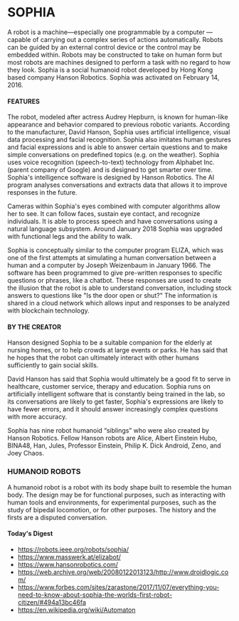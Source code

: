 # SOPHIA

A robot is a machine—especially one programmable by a computer
— capable of carrying out a complex series of actions automatically.
 Robots can be guided by an external control device or the control
 may be embedded within. Robots may be constructed to take on human
 form but most robots are machines designed to
perform a task with no regard to how they look. Sophia is a social humanoid robot developed by Hong Kong based company Hanson Robotics. Sophia was activated on February 14, 2016.

#### FEATURES
The robot, modeled after actress Audrey Hepburn, is known for human-like appearance and behavior compared to previous robotic variants.
According to the manufacturer, David Hanson, Sophia uses artificial intelligence, visual data processing and facial recognition. Sophia also
imitates human gestures and facial expressions and is able to answer certain questions and to make simple conversations on predefined topics
(e.g. on the weather). Sophia uses voice recognition (speech-to-text) technology from Alphabet Inc. (parent company of Google) and is designed
to get smarter over time. Sophia's intelligence software is designed by Hanson Robotics. The AI program analyses conversations and extracts data
that allows it to improve responses in the future.

Cameras within Sophia's eyes combined with computer algorithms allow her to see. It can follow faces, sustain eye contact, and recognize individuals.
It is able to process speech and have conversations using a natural language subsystem. Around January 2018 Sophia was
upgraded with functional legs and the ability to walk.

Sophia is conceptually similar to the computer program ELIZA, which was one of the first attempts at simulating a human conversation between a human and a computer by Joseph Weizenbaum in January 1966. The software has
been programmed to give pre-written responses to specific questions or phrases, like a chatbot. These responses are used to create the illusion that
the robot is able to understand conversation, including stock answers to questions like "Is the door open or shut?" The information is shared in a
cloud network which allows input and responses to be analyzed with blockchain technology.

#### BY THE CREATOR

Hanson designed Sophia to be a suitable companion for the elderly at nursing homes,
or to help crowds at large events or parks. He has said that he hopes that the robot can
ultimately interact with other humans sufficiently to gain social skills.

David Hanson has said that Sophia would ultimately be a good fit to serve in healthcare, customer service, therapy and education. Sophia runs on
artificially intelligent software that is constantly being trained in the lab, so its conversations are likely to get faster, Sophia's expressions
are likely to have fewer errors, and it should answer increasingly complex questions with more accuracy.

Sophia has nine robot humanoid “siblings” who were also created by Hanson Robotics.
 Fellow Hanson robots are Alice, Albert Einstein Hubo, BINA48, Han, Jules, Professor
 Einstein, Philip K. Dick Android, Zeno, and Joey Chaos.


### HUMANOID ROBOTS
A humanoid robot is a robot with its body shape built to resemble the human body. The design may be for
functional purposes, such as interacting with human tools and environments, for experimental purposes,
such as the study of bipedal locomotion, or for other purposes. The history and the firsts are a disputed conversation.

#### Today's Digest
- https://robots.ieee.org/robots/sophia/
- https://www.masswerk.at/elizabot/
- https://www.hansonrobotics.com/
- https://web.archive.org/web/20080122013123/http://www.droidlogic.com/
- https://www.forbes.com/sites/zarastone/2017/11/07/everything-you-need-to-know-about-sophia-the-worlds-first-robot-citizen/#494a13bc46fa
- https://en.wikipedia.org/wiki/Automaton
